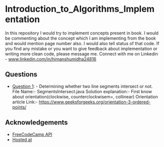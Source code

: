 #
# Introduction_to_Algorithms_Implementation

In this repository I would try to implement concepts present in book. I would be commenting about the concept which I am implementing from the book and would mention page number also. I would also tell status of that code. If you find any mistake or you want to give feedback about implementation or writing more clean code, please message me. Connect with me on Linkedin - www.linkedin.com/in/himanshumidha24816

## Questions

 - [Question 1](https://github.com/Krauser24816/Introduction_to_Algorithms_Implementation/blob/master/SegmentsIntersect.java): - Determining whether two line segments intersect or not. File Name:- SegmentsIntersect.java Solution explanation:- First know about orientation(clockwise, counterclockwisem=, collinear) Orientation article Link:- https://www.geeksforgeeks.org/orientation-3-ordered-points/



  
## Acknowledgements

 - [FreeCodeCamp API](https://github.com/lukePeavey/quotable )
 - [Hosted at](https://krauser24816.github.io/Digital_Clock_with_Quotes/ )
 

  
